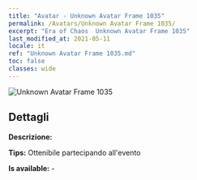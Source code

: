 ```yaml
---
title: "Avatar - Unknown Avatar Frame 1035"
permalink: /Avatars/Unknown Avatar Frame 1035/
excerpt: "Era of Chaos  Unknown Avatar Frame 1035"
last_modified_at: 2021-05-11
locale: it
ref: "Unknown Avatar Frame 1035.md"
toc: false
classes: wide
---
```

 ![Unknown Avatar Frame 1035](/images/a/avatarFrame_35.png)

## Dettagli

 **Descrizione:**  

 **Tips:** Ottenibile partecipando all'evento 

 **Is available:**  - 

